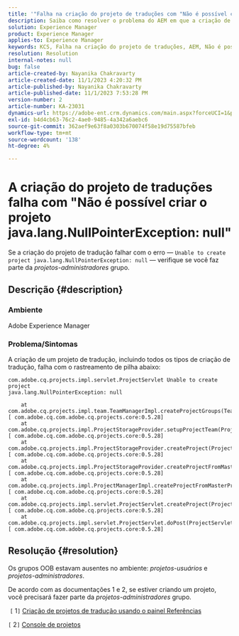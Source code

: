 ```yaml
---
title: '"Falha na criação do projeto de traduções com "Não é possível criar o projeto java.lang.NullPointerException: null""'
description: Saiba como resolver o problema do AEM em que a criação de um projeto de tradução falha. Grupos OOB foram encontrados ausentes.
solution: Experience Manager
product: Experience Manager
applies-to: Experience Manager
keywords: KCS, Falha na criação do projeto de traduções, AEM, Não é possível criar o projeto, java.lang.NullPointerException
resolution: Resolution
internal-notes: null
bug: false
article-created-by: Nayanika Chakravarty
article-created-date: 11/1/2023 4:20:32 PM
article-published-by: Nayanika Chakravarty
article-published-date: 11/1/2023 7:53:28 PM
version-number: 2
article-number: KA-23031
dynamics-url: https://adobe-ent.crm.dynamics.com/main.aspx?forceUCI=1&pagetype=entityrecord&etn=knowledgearticle&id=8d39a28e-d278-ee11-8179-6045bd0065f9
exl-id: b4d4cb63-76c2-4ae0-9485-4a342a6aebc6
source-git-commit: 362aef9e63f8a0303b670074f58e19d75587bfeb
workflow-type: tm+mt
source-wordcount: '138'
ht-degree: 4%

---
```


# A criação do projeto de traduções falha com &quot;Não é possível criar o projeto java.lang.NullPointerException: null&quot;


Se a criação do projeto de tradução falhar com o erro — `Unable to create project java.lang.NullPointerException: null` — verifique se você faz parte da *projetos-administradores* grupo.

## Descrição {#description}


### Ambiente

Adobe Experience Manager

### Problema/Sintomas

A criação de um projeto de tradução, incluindo todos os tipos de criação de tradução, falha com o rastreamento de pilha abaixo:


```
com.adobe.cq.projects.impl.servlet.ProjectServlet Unable to create project
java.lang.NullPointerException: null

    at com.adobe.cq.projects.impl.team.TeamManagerImpl.createProjectGroups(TeamManagerImpl.java:346) [ com.adobe.cq.com.adobe.cq.projects.core:0.5.28] 
    at com.adobe.cq.projects.impl.ProjectStorageProvider.setupProjectTeam(ProjectStorageProvider.java:691) [ com.adobe.cq.com.adobe.cq.projects.core:0.5.28] 
    at com.adobe.cq.projects.impl.ProjectStorageProvider.createProject(ProjectStorageProvider.java:636) [ com.adobe.cq.com.adobe.cq.projects.core:0.5.28] 
    at com.adobe.cq.projects.impl.ProjectStorageProvider.createProjectFromMasterProject(ProjectStorageProvider.java:514) [ com.adobe.cq.com.adobe.cq.projects.core:0.5.28] 
    at com.adobe.cq.projects.impl.ProjectManagerImpl.createProjectFromMasterProject(ProjectManagerImpl.java:92) [ com.adobe.cq.com.adobe.cq.projects.core:0.5.28] 
    at com.adobe.cq.projects.impl.servlet.ProjectServlet.createProject(ProjectServlet.java:297) [ com.adobe.cq.com.adobe.cq.projects.core:0.5.28] 
    at com.adobe.cq.projects.impl.servlet.ProjectServlet.doPost(ProjectServlet.java:196) [ com.adobe.cq.com.adobe.cq.projects.core:0.5.28]
```



## Resolução {#resolution}


Os grupos OOB estavam ausentes no ambiente: *projetos-usuários* e *projetos-administradores*.

De acordo com as documentações 1 e 2, se estiver criando um projeto, você precisará fazer parte da *projetos-administradores* grupo.

&#x200B;&#x200B;&#x200B; &#x200B;`[` 1`]`  [Criação de projetos de tradução usando o painel Referências](https://experienceleague.adobe.com/docs/experience-manager-65/administering/introduction/tc-manage.html?lang=en#creating-translation-projects-using-the-references-panel)

`[` 2`]`  [Console de projetos](https://experienceleague.adobe.com/docs/experience-manager-65/authoring/projects/projects.html?lang=en#projects-console)
